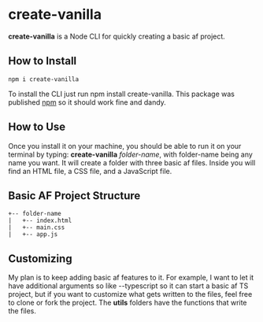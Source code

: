 # create-vanilla

**create-vanilla** is a Node CLI for quickly creating a basic af project.

## How to Install
```
npm i create-vanilla
```
To install the CLI just run npm install create-vanilla. This package was published [npm]() so it should work fine and dandy. 

## How to Use
Once you install it on your machine, you should be able to run it on your terminal by typing: **create-vanilla** *folder-name*, with folder-name being any name you want. It will create a folder with three basic af files. Inside you will find an HTML file, a CSS file, and a JavaScript file.

## Basic AF Project Structure
```
+-- folder-name
|   +-- index.html
|   +-- main.css
|   +-- app.js
```
## Customizing
My plan is to keep adding basic af features to it. For example, I want to let it have additional arguments so like --typescript so it can start a basic af TS project, but if you want to customize what gets written to the files, feel free to clone or fork the project. The **utils** folders have the functions that write the files.